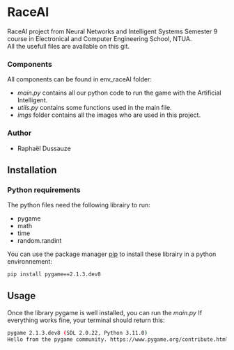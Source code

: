 # RaceAI
RaceAI project from Neural Networks and Intelligent Systems Semester 9 course in Electronical and Computer Engineering School, NTUA.  
All the usefull files are available on this git.

### Components
All components can be found in env_raceAI folder:  
- *main.py* contains all our python code to run the game with the Artificial Intelligent.
- *utils.py* contains some functions used in the main file. 
- *imgs* folder contains all the images who are used in this project.

### Author
- Raphaël Dussauze

## Installation

### Python requirements 

The python files need the following librairy to run:

- pygame
- math
- time
- random.randint

You can use the package manager [pip](https://pip.pypa.io/en/stable/) to install these librairy in a python environnement:

```bash
pip install pygame==2.1.3.dev8
```

## Usage

Once the library pygame is well installed, you can run the *main.py* 
If everything works fine, your terminal should return this:

```bash
pygame 2.1.3.dev8 (SDL 2.0.22, Python 3.11.0)
Hello from the pygame community. https://www.pygame.org/contribute.html
```





